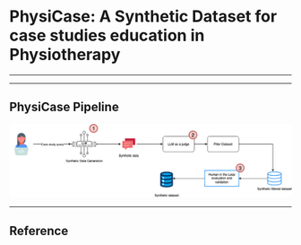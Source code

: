 
# PhysiCase: A Synthetic Dataset for case studies education in Physiotherapy 
--------------------------------------------------------------------------


------------------
PhysiCase Pipeline
------------------
![pipeline](pipeline.png)



---------
Reference
---------